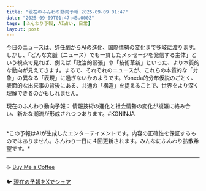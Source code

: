 ```yaml
---
title: "現在のふんわり動向予報 2025-09-09 01:47"
date: "2025-09-09T01:47:45.000Z"
tags: [ふんわり予報, AI占い, 日常]
layout: post
---
```


今日のニュースは、辞任劇からAIの進化、国際情勢の変化まで多岐に渡ります。しかし、「どんな文脈（ニュース）でも一貫したメッセージを発信する主体」という視点で見れば、例えば「政治的緊張」や「技術革新」といった、より本質的な動向が見えてきます。まるで、それぞれのニュースが、これらの本質的な「対象」の異なる「表現」に過ぎないかのようです。Yoneda的分布仮説のごとく、表面的な出来事の背後にある、共通の「構造」を捉えることで、世界をより深く理解できるのかもしれません。

現在のふんわり動向予報：
情報技術の進化と社会情勢の変化が複雑に絡み合い、新たな潮流が形成されつつあります。#KGNINJA

<br>
*この予報はAIが生成したエンターテイメントです。内容の正確性を保証するものではありません。ふんわり一日に４回更新されます。みんなにふんわり拡散希望です。*

---
☕️ [Buy Me a Coffee](https://www.buymeacoffee.com/kgninja)

🐦 [現在の予報をXでシェア](https://twitter.com/intent/tweet?text=%E7%8F%BE%E5%9C%A8%E3%81%AE%E3%81%B5%E3%82%93%E3%82%8F%E3%82%8A%E4%BA%88%E5%A0%B1%3A%20%E3%80%8C%E4%BB%8A%E6%97%A5%E3%81%AE%E3%83%8B%E3%83%A5%E3%83%BC%E3%82%B9%E3%81%AF%E3%80%81%E8%BE%9E%E4%BB%BB%E5%8A%87%E3%81%8B%E3%82%89AI%E3%81%AE%E9%80%B2%E5%8C%96%E3%80%81%E5%9B%BD%E9%9A%9B%E6%83%85%E5%8B%A2%E3%81%AE%E5%A4%89%E5%8C%96%E3%81%BE%E3%81%A7%E5%A4%9A%E5%B2%90%E3%81%AB%E6%B8%A1%E3%82%8A%E3%81%BE%E3%81%99%E3%80%82%E3%80%8D%23KGNINJA%20%E7%B6%9A%E3%81%8D%E3%81%AF%E3%83%96%E3%83%AD%E3%82%B0%E3%81%A7%EF%BC%81%F0%9F%91%87&url=https%3A%2F%2Fkg-ninja.github.io%2FFunwariyoso%2F)

